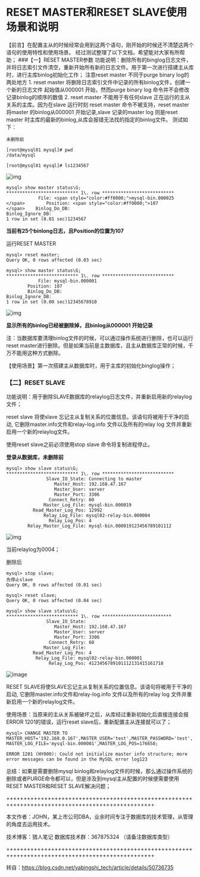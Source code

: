 # RESET MASTER和RESET SLAVE使用场景和说明

【前言】在配置主从的时候经常会用到这两个语句，刚开始的时候还不清楚这两个语句的使用特性和使用场景。 经过测试整理了以下文档，希望能对大家有所帮助；    ###【一】RESET MASTER参数 功能说明：删除所有的binglog日志文件，并将日志索引文件清空，重新开始所有新的日志文件。用于第一次进行搭建主从库时，进行主库binlog初始化工作；  注意reset master 不同于purge binary log的两处地方 1\. reset master 将删除日志索引文件中记录的所有binlog文件，创建一个新的日志文件 起始值从000001  开始，然而purge binary log 命令并不会修改记录binlog的顺序的数值 2\. reset master 不能用于有任何slave 正在运行的主从关系的主库。因为在slave 运行时刻 reset master  命令不被支持，reset master 将master 的binlog从000001 开始记录,slave 记录的master log  则是reset master 时主库的最新的binlog,从库会报错无法找的指定的binlog文件。 测试如下：

```
未删除前

[root@mysql01 mysql]# pwd
/data/mysql

[root@mysql01 mysql]# ls1234567
```

![img](http://blog.itpub.net/attachment/201506/16/12679300_1434436974vQ02.png)

```
mysql> show master status\G;
*************************** 1\. row ***************************
            File: <span style="color:#ff0000;">mysql-bin.000025
</span>        Position: <span style="color:#ff0000;">107
</span>    Binlog_Do_DB:
Binlog_Ignore_DB:
1 row in set (0.01 sec)1234567
```

**当前有25个binlong日志，且Position的位置为107**

运行RESET MASTER

```
mysql> reset master;
Query OK, 0 rows affected (0.03 sec)

mysql> show master status\G;
*************************** 1\. row ***************************
            File: mysql-bin.000001
        Position: 107
        Binlog_Do_DB:
Binlog_Ignore_DB:
1 row in set (0.00 sec)12345678910
```

![img](http://blog.itpub.net/attachment/201506/16/12679300_1434436975spvn.png)

**显示所有的binlog已经被删除掉，且binlog从000001 开始记录**

注：当数据库要清理binlog文件的时候，可以通过操作系统进行删除，也可以运行reset master进行删除。但是如果当前是主数据库，且主从数据库正常的时候，千万不能用这种方式删除。

【使用场景】第一次搭建主从数据库时，用于主库的初始化binglog操作；

### 【二】RESET SLAVE

功能说明：用于删除SLAVE数据库的relaylog日志文件，并重新启用新的relaylog文件；

reset slave 将使slave 忘记主从复制关系的位置信息。该语句将被用于干净的启动, 它删除master.info文件和relay-log.info 文件以及所有的relay log 文件并重新启用一个新的relaylog文件。

使用reset slave之前必须使用stop slave 命令将复制进程停止。

**登录从数据库，未删除前**

```
mysql> show slave status\G;
*************************** 1\. row ***************************
               Slave_IO_State: Connecting to master
                  Master_Host: 192.168.47.167
                  Master_User: server
                  Master_Port: 3306
                Connect_Retry: 60
              Master_Log_File: mysql-bin.000019
          Read_Master_Log_Pos: 12992
              Relay_Log_File: mysql02-relay-bin.000004
                Relay_Log_Pos: 4
        Relay_Master_Log_File: mysql-bin.000019123456789101112
```

![img](http://blog.itpub.net/attachment/201506/16/12679300_1434436977427p.png)

当前relaylog为0004；

删除后

```
mysql> stop slave;                
先停止slave
Query OK, 0 rows affected (0.01 sec)

mysql> reset slave;               
Query OK, 0 rows affected (0.04 sec)

mysql> show slave status\G;
*************************** 1\. row **************************
               Slave_IO_State:
                  Master_Host: 192.168.47.167
                  Master_User: server
                  Master_Port: 3306
                Connect_Retry: 60
              Master_Log_File:
          Read_Master_Log_Pos: 4
           Relay_Log_File: mysql02-relay-bin.000001
                Relay_Log_Pos: 4123456789101112131415161718
```

![image](http://blog.itpub.net/attachment/201506/16/12679300_1434436979p3eA.png)

RESET SLAVE将使SLAVE忘记主从复制关系的位置信息。该语句将被用于干净的启动, 它删除master.info文件和relay-log.info 文件以及所有的relay log 文件并重新启用一个新的relaylog文件。

使用场景：当原来的主从关系被破坏之后，从库经过重新初始化后直接连接会报 ERROR 1201的错误，运行reset slave后，重新配置主从连接就可以了；

```
mysql> CHANGE MASTER TO MASTER_HOST='192.168.0.167',MASTER_USER='test',MASTER_PASSWORD='test', MASTER_LOG_FILE='mysql-bin.000001',MASTER_LOG_POS=176658;

ERROR 1201 (HY000): Could not initialize master info structure; more error messages can be found in the MySQL error log123
```

总结：如果是需要删除mysql binlog和relaylog文件的时候，那么通过操作系统的删除或者PURGE命令都可以，但是涉及到mysql主从配置的时候便需要使用RESET MASTER和RESET SLAVE解决问题；

+++++++++++++++++++++++++++++++++++++++++++++++++++++++++++++++++++++++++++++++++++++++++++++++++

本文作者：JOHN，某上市公司DBA，业余时间专注于数据库的技术管理，从管理的角度去运用技术。

技术博客：猎人笔记                        数据库技术群：367875324 （请备注数据库类型）

+++++++++++++++++++++++++++++++++++++++++++++++++++++++++++++++++++++++++++++++++++++++++++++++++ 

转自：https://blog.csdn.net/yabingshi_tech/article/details/50736735